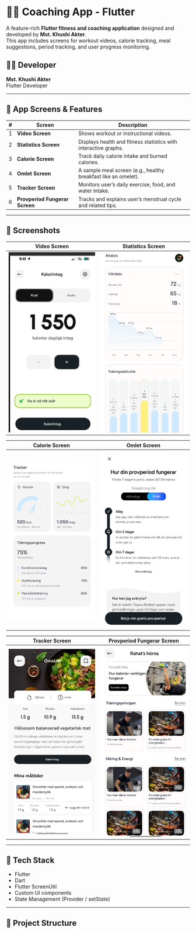 # 🏋️‍♀️ Coaching App - Flutter

A feature-rich **Flutter fitness and coaching application** designed and developed by **Mst. Khushi Akter**.  
This app includes screens for workout videos, calorie tracking, meal suggestions, period tracking, and user progress monitoring.

## 👩‍💻 Developer
**Mst. Khushi Akter**  
Flutter Developer

---

## 📱 App Screens & Features

| # | Screen                         | Description                                                       |
|---|--------------------------------|-------------------------------------------------------------------|
| 1 | **Video Screen**               | Shows workout or instructional videos.                           |
| 2 | **Statistics Screen**         | Displays health and fitness statistics with interactive graphs.  |
| 3 | **Calorie Screen**            | Track daily calorie intake and burned calories.                  |
| 4 | **Omlet Screen**              | A sample meal screen (e.g., healthy breakfast like an omelet).   |
| 5 | **Tracker Screen**            | Monitors user’s daily exercise, food, and water intake.          |
| 6 | **Provperiod Fungerar Screen**| Tracks and explains user’s menstrual cycle and related tips.     |

---

## 📸 Screenshots

| Video Screen | Statistics Screen |
|--------------|-------------------|
| ![Video](https://github.com/khushiakter10/coaching_app/blob/main/Screenshots/Screenshot%202025-07-28%20084202.png?raw=true) | ![Stats](https://github.com/khushiakter10/coaching_app/blob/main/Screenshots/Screenshot%202025-07-28%20084347.png?raw=true) |

| Calorie Screen | Omlet Screen |
|----------------|--------------|
| ![Calorie](https://github.com/khushiakter10/coaching_app/blob/main/Screenshots/Screenshot%202025-07-28%20084426.png?raw=true) | ![Omlet](https://github.com/khushiakter10/coaching_app/blob/main/Screenshots/Screenshot%202025-07-28%20084516.png?raw=true) |

| Tracker Screen | Provperiod Fungerar Screen |
|----------------|----------------------------|
| ![Tracker](https://github.com/khushiakter10/coaching_app/blob/main/Screenshots/Screenshot%202025-07-28%20084604.png?raw=true) | ![Period](https://github.com/khushiakter10/coaching_app/blob/main/Screenshots/Screenshot%202025-07-28%20084651.png?raw=true) |

---

## 🚀 Tech Stack

- Flutter
- Dart
- Flutter ScreenUtil
- Custom UI components
- State Management (Provider / setState)

---

## 📂 Project Structure

